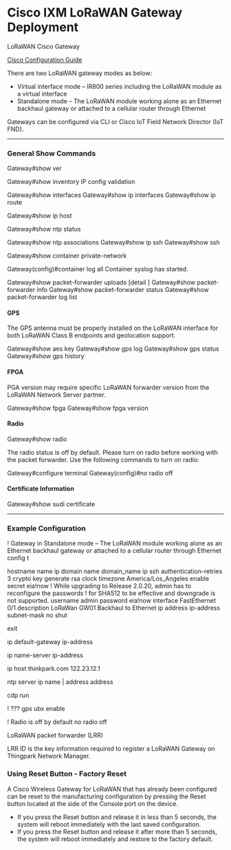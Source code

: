 # Cisco IXM LoRaWAN Gateway Deployment


LoRaWAN Cisco Gateway

[Cisco Configuration Guide](https://www.cisco.com/c/en/us/td/docs/routers/interface-module-lorawan/software/configuration/guide/b_lora_scg/overview.html)


There are two LoRaWAN gateway modes as below:

- Virtual interface mode – IR800 series including the LoRaWAN module as a virtual interface
- Standalone mode – The LoRaWAN module working alone as an Ethernet backhaul gateway or attached to a cellular router through Ethernet

Gateways can be configured via CLI or Cisco IoT Field Network Director (IoT FND).

---
### General Show Commands

Gateway#show ver

Gateway#show inventory
IP config validation

Gateway#show interfaces
Gateway#show ip interfaces
Gateway#show ip route

Gateway#show ip host

Gateway#show ntp status

Gateway#show ntp associations
Gateway#show ip ssh
Gateway#show ssh

Gateway#show container private-network

Gateway(config)#container log all
Container syslog has started.

Gateway#show packet-forwarder uploads [detail ]
Gateway#show packet-forwarder info
Gateway#show packet-forwarder status
Gateway#show packet-forwarder log list

#### GPS

The GPS antenna must be properly installed on the LoRaWAN interface for both LoRaWAN Class B endpoints and geolocation support.

Gateway#show aes key
Gateway#show gps log
Gateway#show gps status
Gateway#show gps history


#### FPGA
PGA version may require specific LoRaWAN forwarder version from the LoRaWAN Network Server partner.

Gateway#show fpga
Gateway#show fpga version

#### Radio

Gateway#show radio

The radio status is off by default. Please turn on radio before working with the packet forwarder. Use the following commands to turn on radio:

Gateway#configure terminal
Gateway(config)#no radio off

#### Certificate Information
Gateway#show sudi certificate 

---
### Example Configuration
! Gateway in Standalone mode – The LoRaWAN module working alone as an Ethernet backhaul gateway or attached to a cellular router through Ethernet
config t

hostname name
ip domain name domain_name
ip ssh authentication-retries 3
crypto key generate rsa
clock timezone America/Los_Angeles
enable secret eia!now
! While upgrading to Release 2.0.20, admin has to reconfigure the passwords 
! for SHA512 to be effective and downgrade is not supported.
username admin password eia!now
interface FastEthernet 0/1 
  description LoRaWan GW01 Backhaul to Ethernet
  ip address ip-address subnet-mask
  no shut

exit

ip default-gateway ip-address

ip name-server ip-address

ip host thinkpark.com 122.23.12.1

ntp server ip name | address address

cdp run

! ???
gps ubx enable

! Radio is off by default
no radio off


LoRaWAN packet forwarder (LRR)

LRR ID is the key information required to register a LoRaWAN Gateway on Thingpark Network Manager.





### Using Reset Button - Factory Reset

A Cisco Wireless Gateway for LoRaWAN that has already been configured can be reset to the manufacturing configuration by pressing the Reset button located at the side of the Console port on the device.

- If you press the Reset button and release it in less than 5 seconds, the system will reboot immediately with the last saved configuration.
- If you press the Reset button and release it after more than 5 seconds, the system will reboot immediately and restore to the factory default.

